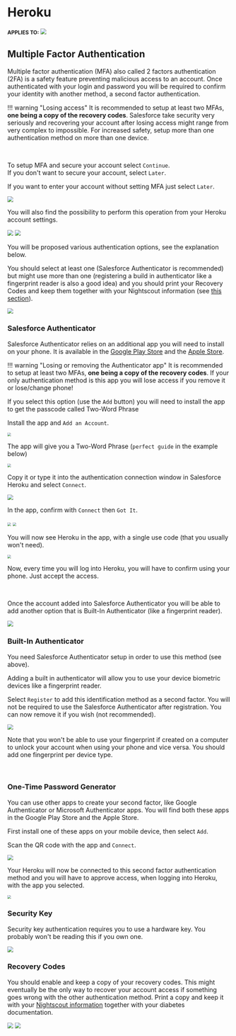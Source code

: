 # Heroku

<span style="font-size:smaller;">**APPLIES TO:**</span>	<img src="../../vendors/img/Heroku.png" style="zoom:80%;" />

## Multiple Factor Authentication

Multiple factor authentication (MFA) also called 2 factors authentication (2FA) is a safety feature preventing malicious access to an account. Once authenticated with your login and password you will be required to confirm your identity with another method, a second factor authentication.

!!! warning "Losing access"
    It is recommended to setup at least two MFAs, **one being a copy of the recovery codes**. Salesforce take security very seriously and recovering your account after losing access might range from very complex to impossible. For increased safety, setup more than one authentication method on more than one device.

</br>

To setup MFA and secure your account select `Continue`.  
If you don't want to secure your account, select `Later`.

If you want to enter your account without setting MFA just select `Later`.

<img src="../heroku/img/MFA01.png" style="zoom:80%;" />

</br>

You will also find the possibility to perform this operation from your Heroku account settings.

<img src="../heroku/img/MFA00.png" style="zoom:80%;" />

<img src="../heroku/img/MFA00a.png" style="zoom:80%;" />

</br>

You will be proposed various authentication options, see the explanation below.

You should select at least one (Salesforce Authenticator is recommended) but might use more than one (registering a build in authenticator like a fingerprint reader is also a good idea) and you should print your Recovery Codes and keep them together with your Nightscout information (see [this section](../../nightscout/new_user/#record-your-information-in-a-safe-place)).

<img src="../heroku/img/MFA02.png" style="zoom:80%;" />

</br>

### Salesforce Authenticator

Salesforce Authenticator relies on an additional app you will need to install on your phone. It is available in the [Google Play Store](https://play.google.com/store/apps/details?id=com.salesforce.authenticator) and the [Apple Store](https://apps.apple.com/us/app/salesforce-authenticator/id782057975).

!!! warning "Losing or removing the Authenticator app"
    It is recommended to setup at least two MFAs, **one being a copy of the recovery codes**. If your only authentication method is this app you will lose access if you remove it or lose/change phone! 

If you select this option (use the `Add` button) you will need to install the app to get the passcode called Two-Word Phrase

Install the app and `Add an Account`.

<img src="../heroku/img/MFA03b.png" style="zoom:50%;" />

</br>

The app will give you a Two-Word Phrase (`perfect guide` in the example below)

<img src="../heroku/img/MFA03c.png" style="zoom:50%;" />

</br>

Copy it or type it into the authentication connection window in Salesforce Heroku and select `Connect`.

<img src="../heroku/img/MFA03.png" style="zoom:80%;" />

</br>

In the app, confirm with `Connect` then `Got It`.

<img src="../heroku/img/MFA03d.png" style="zoom:50%;" />

<img src="../heroku/img/MFA03e.png" style="zoom:50%;" />

</br>

You will now see Heroku in the app, with a single use code (that you usually won't need).

<img src="../heroku/img/MFA03f.png" style="zoom:50%;" />

</br>

Now, every time you will log into Heroku, you will have to confirm using your phone. Just accept the access.

</br>

Once the account added into Salesforce Authenticator you will be able to add another option that is Built-In Authenticator (like a fingerprint reader).

<img src="../heroku/img/MFA03g.png" style="zoom:80%;" />

</br>

### Built-In Authenticator

You need Salesforce Authenticator setup in order to use this method (see above).

Adding a built in authenticator will allow you to use your device biometric devices like a fingerprint reader.

Select `Register` to add this identification method as a second factor. You will not be required to use the Salesforce Authenticator after registration. You can now remove it if you wish (not recommended).

<img src="../heroku/img/MFA08.png" style="zoom:80%;" />

Note that you won't be able to use your fingerprint if created on a computer to unlock your account when using your phone and vice versa. You should add one fingerprint per device type.

</br>

### One-Time Password Generator

You can use other apps to create your second factor, like Google Authenticator or Microsoft Authenticator apps. You will find both these apps in the Google Play Store and the Apple Store.

First install one of these apps on your mobile device, then select `Add`.

Scan the QR code with the app and `Connect`.

<img src="../heroku/img/MFA04.png" style="zoom:80%;" />

</br>

Your Heroku will now be connected to this second factor authentication method and you will have to approve access, when logging into Heroku, with the app you selected.

<img src="../heroku/img/MFA04a.png" style="zoom:50%;" />

</br>

### Security Key

Security key authentication requires you to use a hardware key. You probably won't be reading this if you own one.

<img src="../heroku/img/MFA05.png" style="zoom:80%;" />

</br>

### Recovery Codes

You should enable and keep a copy of your recovery codes. This might eventually be the only way to recover your account access if something goes wrong with the other authentication method. Print a copy and keep it with your [Nightscout information](../../nightscout/new_user/#record-your-information-in-a-safe-place) together with your diabetes documentation.

<img src="../heroku/img/MFA06.png" style="zoom:80%;" />

<img src="../heroku/img/MFA07.png" style="zoom:80%;" />
